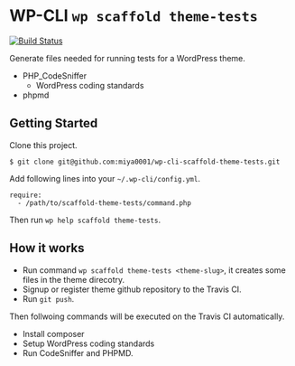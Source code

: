 WP-CLI `wp scaffold theme-tests`
=============================

[![Build Status](https://travis-ci.org/miya0001/wp-cli-scaffold-theme-tests.svg?branch=master)](https://travis-ci.org/miya0001/wp-cli-scaffold-theme-tests)

Generate files needed for running tests for a WordPress theme.

* PHP_CodeSniffer
	* WordPress coding standards
* phpmd

## Getting Started

Clone this project.

```
$ git clone git@github.com:miya0001/wp-cli-scaffold-theme-tests.git
```

Add following lines into your `~/.wp-cli/config.yml`.

```
require:
  - /path/to/scaffold-theme-tests/command.php
```

Then run `wp help scaffold theme-tests`.

## How it works

* Run command `wp scaffold theme-tests <theme-slug>`, it creates some files in the theme direcotry.
* Signup or register theme github repository to the Travis CI.
* Run `git push`.

Then follwoing commands will be executed on the Travis CI automatically.

* Install composer
* Setup WordPress coding standards
* Run CodeSniffer and PHPMD.
